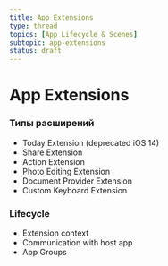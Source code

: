 ```yaml
---
title: App Extensions
type: thread
topics: [App Lifecycle & Scenes]
subtopic: app-extensions
status: draft
---
```


# App Extensions


### Типы расширений
- Today Extension (deprecated iOS 14)
- Share Extension
- Action Extension
- Photo Editing Extension
- Document Provider Extension
- Custom Keyboard Extension

### Lifecycle
- Extension context
- Communication with host app
- App Groups


